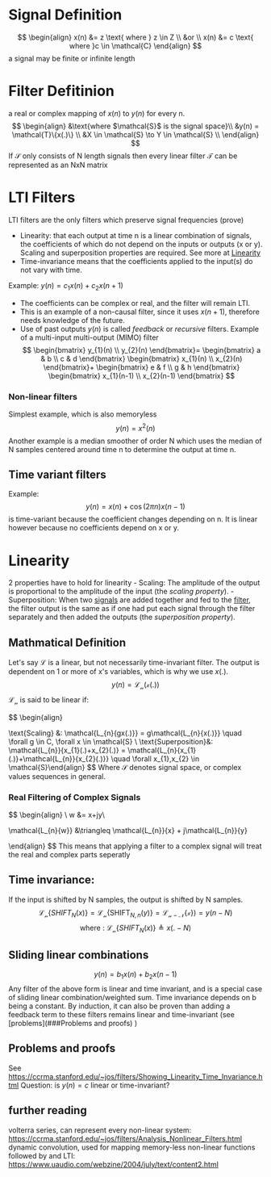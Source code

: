 # Signal Definition
$$
\begin{align}
x(n) &= z \text{ where } z \in Z  \\
&or \\
x(n) &= c \text{ where }c \in \mathcal{C}
\end{align}
$$
a signal may be finite or infinite length
# Filter Defitinion
a real or complex mapping of $x(n)$ to $y(n)$ for every n. 
$$
\begin{align}
&\text{where $\mathcal{S}$ is the signal space}\\
&y(n) = \mathcal{T}\{x(.)\} \\
&X \in \mathcal{S} \to Y \in \mathcal{S} \\
\end{align}
$$
If $\mathcal{S}$ only consists of N length signals then every linear filter $\mathcal{T}$ can be represented as an NxN matrix

# LTI Filters
LTI filters are the only filters which preserve signal frequencies (prove)
- Linearity: that each output at time n is a linear combination of signals, the coefficients of which do not depend on the inputs or outputs (x or y). Scaling and superposition properties are required. See more at [Linearity](#linearity)
- Time-invariance means that the coefficients applied to the input(s) do not vary with time.

Example: $y(n) = c_{1}x(n) + c_{2}x(n+1)$
- The coefficients can be complex or real, and the filter will remain LTI. 
- This is an example of a non-causal filter, since it uses $x(n+1)$, therefore needs knowledge of the future. 
- Use of past outputs $y(n)$ is called *feedback* or *recursive* filters. 
Example of a multi-input multi-output (MIMO) filter
$$
\begin{bmatrix}
y_{1}(n) \\
y_{2}(n)
\end{bmatrix}=
\begin{bmatrix}
a & b \\
c & d 
\end{bmatrix}
\begin{bmatrix}
 x_{1}(n) \\
x_{2}(n)
\end{bmatrix}+
\begin{bmatrix}
e & f \\
g & h
\end{bmatrix}
\begin{bmatrix}
x_{1}(n-1) \\
x_{2}(n-1)
\end{bmatrix}
$$
### Non-linear filters
Simplest example, which is also memoryless $$y(n) = x^{2}(n)$$
Another example is a median smoother of order N which uses the median of N samples centered around time n to determine the output at time n. 

## Time variant filters
Example: 
$$
y(n) = x(n) + \cos(2\pi n)x(n-1)
$$
is time-variant because the coefficient changes depending on n. It is linear however because no coefficients depend on x or y.

# Linearity
2 properties have to hold for linearity
	- Scaling: The amplitude of the output is proportional to the amplitude of the input (the _scaling property_).
	- Superposition: When two [signals](http://ccrma.stanford.edu/~jos/filters/Definition_Signal.html) are added together and fed to the [filter](https://ccrma.stanford.edu/~jos/filters/What_Filter.html), the filter output is the same as if one had put each signal through the filter separately and then added the outputs (the _superposition property_).

## Mathmatical Definition
Let's say $\mathcal{L}$ is a linear, but not necessarily time-invariant filter. The output is dependent on 1 or more of x's variables, which is why we use $x(.)$. 
$$
y(n) =\mathcal{L_{n}(x(.))}
$$
$\mathcal{L_{n}}$ is said to be linear if:

$$
\begin{align}

\text{Scaling} &: \mathcal{L_{n}\{gx(.)\}} = g\mathcal{L_{n}\{x(.)\}} \quad \forall g \in C, \forall x \in \mathcal{S} \\
\text{Superposition}&: \mathcal{L_{n}}\{x_{1}(.)+x_{2}(.)\} = \mathcal{L_{n}\{x_{1}(.)\}+\mathcal{L_{n}}\{x_{2}(.)\}} \quad \forall x_{1},x_{2} \in \mathcal{S}\end{align}
$$
Where $\mathcal{S}$ denotes signal space, or complex values sequences in general. 

### Real Filtering of Complex Signals
$$
\begin{align} \\
w &=  x+jy\\

\mathcal{L_{n}\{w\}} &\triangleq \mathcal{L_{n}}\{x\} + j\mathcal{L_{n}}\{y\} 

\end{align}
$$
This means that applying a filter to a complex signal will treat the real and complex parts seperatly

## Time invariance:
If the input is shifted by N samples,  the output is shifted by N samples. 
$$
\mathcal{L_{n}}\{SHIFT_{N}(x)\} = \mathcal{L_{n}}\{\text{SHIFT}_{N,n} (y)\} = \mathcal{L_{n-N}\{x\})} = y(n-N)
$$
$$
\text{where : }\mathcal{L_{n}}\{SHIFT_{N}(x)\} \triangleq x( . - N)
$$
## Sliding linear combinations
$$
y(n) = b_{1}x(n) +b_{2}x(n-1) 
$$
Any filter of the above form is linear and time invariant, and is a special case of sliding linear combination/weighted sum. Time invariance depends on b being a constant. 
By induction, it can also be proven than adding a feedback term to these filters remains linear and time-invariant (see [problems](###Problems and proofs) )

## Problems and proofs
See https://ccrma.stanford.edu/~jos/filters/Showing_Linearity_Time_Invariance.html
Question: is $y(n) = c$ linear or time-invariant?

## further reading
volterra series, can represent every non-linear system: https://ccrma.stanford.edu/~jos/filters/Analysis_Nonlinear_Filters.html
dynamic convolution, used for mapping memory-less non-linear functions followed by and LTI: https://www.uaudio.com/webzine/2004/july/text/content2.html
